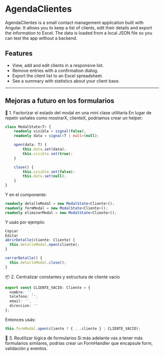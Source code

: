 # AgendaClientes

AgendaClientes is a small contact management application built with Angular. It allows you to keep a list of clients, edit their details and export the information to Excel. The data is loaded from a local JSON file so you can test the app without a backend.

## Features

- View, add and edit clients in a responsive list.
- Remove entries with a confirmation dialog.
- Export the client list to an Excel spreadsheet.
- See a summary with statistics about your client base.

---

## Mejoras a futuro en los formularios

🧱 1. Factorizar el estado del modal en una mini clase utilitaria
En lugar de repetir señales como mostrarX, clienteX, podríamos crear un helper:

```ts
class ModalState<T> {
    readonly visible = signal(false);
    readonly data = signal<T | null>(null);

    open(data: T) {
        this.data.set(data);
        this.visible.set(true);
    }

    close() {
        this.visible.set(false);
        this.data.set(null);
    }
}
```
Y en el componente:

```ts
readonly detalleModal = new ModalState<Cliente>();
readonly formModal = new ModalState<Cliente>();
readonly eliminarModal = new ModalState<Cliente>();
```

Y usás por ejemplo:

```ts
Copiar
Editar
abrirDetalle(cliente: Cliente) {
  this.detalleModal.open(cliente);
}

cerrarDetalle() {
  this.detalleModal.close();
}
```

📦 2. Centralizar constantes y estructura de cliente vacío
```ts
export const CLIENTE_VACIO: Cliente = {
  nombre: '',
  telefono: '',
  email: '',
  direccion: ''
};
```

Entonces usás:

```ts
this.formModal.open(cliente ? { ...cliente } : CLIENTE_VACIO);
```
🧩 3. Reutilizar lógica de formularios
Si más adelante vas a tener más formularios similares, podrías crear un FormHandler<T> que encapsule form, validación y eventos.

